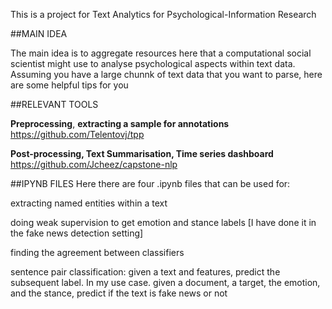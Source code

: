 This is a project for Text Analytics for Psychological-Information Research

##MAIN IDEA

The main idea is to aggregate resources here that a computational social scientist might use to analyse psychological aspects within text data. 
Assuming you have a large chunnk of text data that you want to parse, here are some helpful tips for you

##RELEVANT TOOLS

**Preprocessing**, **extracting a sample for annotations**
https://github.com/Telentovj/tpp

**Post-processing, Text Summarisation, Time series dashboard**
https://github.com/Jcheez/capstone-nlp

##IPYNB FILES
Here there are four .ipynb files that can be used for: 


extracting named entities within a text

doing weak supervision to get emotion and stance labels [I have done it in the fake news detection setting]

finding the agreement between classifiers

sentence pair classification: given a text and features, predict the subsequent label. In my use case. given a document, a target, the emotion, and the stance, predict if the text is fake news or not
